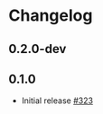 # Changelog

## 0.2.0-dev

## 0.1.0
* Initial release [#323](https://github.com/jellyfish-dev/membrane_rtc_engine/pull/323)
